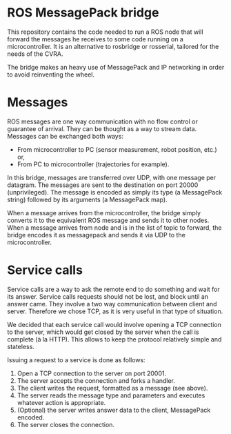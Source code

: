 # ROS MessagePack bridge
This repository contains the code needed to run a ROS node that will forward the messages he receives to some code running on a microcontroller.
It is an alternative to rosbridge or rosserial, tailored for the needs of the CVRA.

The bridge makes an heavy use of MessagePack and IP networking in order to avoid reinventing the wheel.

# Messages
ROS messages are one way communication with no flow control or guarantee of arrival.
They can be thought as a way to stream data.
Messages can be exchanged both ways:
* From microcontroller to PC (sensor measurement, robot position, etc.) or,
* From PC to microcontroller (trajectories for example).

In this bridge, messages are transferred over UDP, with one message per datagram.
The messages are sent to the destination on port 20000 (unprivileged).
The message is encoded as simply its type (a MessagePack string) followed by its arguments (a MessagePack map).

When a message arrives from the microcontroller, the bridge simply converts it to the equivalent ROS message and sends it to other nodes.
When a message arrives from node and is in the list of topic to forward, the bridge encodes it as messagepack and sends it via UDP to the microcontroller.

# Service calls
Service calls are a way to ask the remote end to do something and wait for its answer.
Service calls requests should not be lost, and block until an answer came.
They involve a two way communication between client and server.
Therefore we chose TCP, as it is very useful in that type of situation.

We decided that each service call would involve opening a TCP connection to the server, which would get closed by the server when the call is complete (à la HTTP).
This allows to keep the protocol relatively simple and stateless.

Issuing a request to a service is done as follows:
1. Open a TCP connection to the server on port 20001.
2. The server accepts the connection and forks a handler.
3. The client writes the request, formatted as a message (see above).
4. The server reads the message type and parameters and executes whatever action is appropriate.
5. (Optional) the server writes answer data to the client, MessagePack encoded.
6. The server closes the connection.